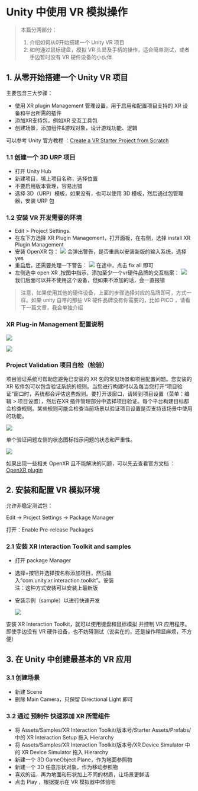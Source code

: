 # Unity 中使用 VR 模拟操作

> 本篇分两部分：
> 1. 介绍如何从0开始搭建一个 Unity VR 项目
> 2. 如何通过鼠标键盘，模拟 VR 头显及手柄的操作，适合简单测试，或者手边暂时没有 VR 硬件设备的小伙伴

## 1. 从零开始搭建一个 Unity VR 项目

主要包含三大步骤：
* 使用 XR plugin Management 管理设置，用于启用和配置项目支持的 XR 设备和平台所需的插件
* 添加XR支持包，例如XR 交互工具包
* 创建场景，添加组件&游戏对象，设计游戏功能、逻辑


可以参考 Unity 官方教程 ：[Create a VR Starter Project from Scratch](https://learn.unity.com/tutorial/create-a-vr-starter-project-from-scratch)

### 1.1 创建一个 3D URP 项目

* 打开 Unity Hub
* 新建项目，填上项目名称，选择位置
* 不要启用版本管理，容易出错
* 选择 3D（URP）模板，如果没有，也可以使用 3D 模板，然后通过包管理器，安装 URP 包

### 1.2 安装 VR 开发需要的环境

* Edit > Project Settings.
* 在左下方选择  XR Plugin Management，打开面板，在右侧，选择 install XR Plugin Management
* 安装 OpenXR 包：
  ![](../../imgs/xr_install_openXR.png)
  会弹出警告，是否重启以安装新版的输入系统，选择 yes
* 重启后，还需要处理一下警告：
  ![](../../imgs/fixOpenXR.png)
  在途中，点击 fix all 即可
* 左侧选中 open XR ,按图中指示，添加至少一个vr硬件品牌的交互档案：
  ![](../../imgs/openxrAddinteraction.png)
  我们后面可以并不使用这个设备，但如果不添加的话，会一直报错

> 注意，如果使用其他的硬件设备，上面的步骤选择对应的品牌即可，方式一样。如果 unity 自带的那些 VR 硬件品牌没有你需要的，比如 PICO ，请看下一篇文章，我会单独介绍

### XR Plug-in Management 配置说明

![](../../imgs/xr-management-enable-plugin.png)

![](../../imgs/xr-management-enable-plugin_1.png)

### Project Validation 项目自检（检验）

项目验证系统可帮助您避免已安装的 XR 包的常见场景和项目配置问题。您安装的 XR 软件包可以包含验证系统的规则。当您进行构建时以及每当您打开“项目验证”窗口时，系统都会评估这些规则。要打开该窗口，请转到项目设置（菜单：编辑 > 项目设置），然后在XR 插件管理部分中选择项目验证。每个平台构建目标都会检查规则。某些规则可能会检查当前场景以验证项目设置是否支持该场景中使用的功能。

![](../../imgs/xr-project-validation.png)

单个验证问题左侧的状态图标指示问题的状态和严重性。

![](../../imgs/xr-project-validation_1.png)


如果出现一些相关 OpenXR 且不能解决的问题，可以先去查看官方文档 ：[OpenXR plugin](https://docs.unity3d.com/Packages/com.unity.xr.openxr@1.8/manual/index.html)

## 2. 安装和配置 VR 模拟环境

允许非稳定测试包：

Edit -> Project Settings -> Package Manager 

打开：Enable Pre-release Packages

### 2.1 安装 XR Interaction Toolkit and samples

* 打开 package Manager
* 选择+按钮并选择按名称添加项目，然后输入“com.unity.xr.interaction.toolkit”。安装  
  注：这种方式安装可以安装上最新版
* 安装示例（sample）以进行快速开发

  ![](../../imgs/xr_interaction_toolkit.png)

安装 XR Interaction Toolkit，就可以使用键盘和鼠标模拟 并控制 VR 应用程序。即使手边没有 VR 硬件设备，也不妨碍测试（说实在的，还是操作稍显麻烦，不方便）

## 3. 在 Unity 中创建最基本的 VR 应用

### 3.1 创建场景

* 新建 Scene
* 删除 Main Camera，只保留 Directional Light 即可

### 3.2 通过 预制件 快速添加 XR 所需组件

* 将 Assets/Samples/XR Interaction Toolkit/版本号/Starter Assets/Prefabs/ 中的 XR Interaction Setup 拖入 Hierarchy
* 将 Assets/Samples/XR Interaction Toolkit/版本号/XR Device Simulator 中的 XR Device Simulator 拖入 Hierarchy
* 新建一个 3D GameObject Plane，作为地面参照物
* 新建一个 3D 任意形状对象，作为移动参照物
* 喜欢的话，再为地面和形状加上不同的材质，让场景更鲜活
* 点击 Play ，根据提示在 VR 模拟器中体验吧 